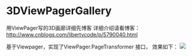 # 3DViewPagerGallery
用ViewPager写的3D画廊详细先博客
详细介绍请看博客：
<a href="http://www.cnblogs.com/libertycode/p/5790040.html">http://www.cnblogs.com/libertycode/p/5790040.html</a>

 基于Viewpager，实现了ViewPager.PageTransformer 接口， 效果如下： 
 <img src="https://github.com/liberty2015/3DViewPagerGallery/blob/master/860643-20160820154908453-1550425692.gif">
